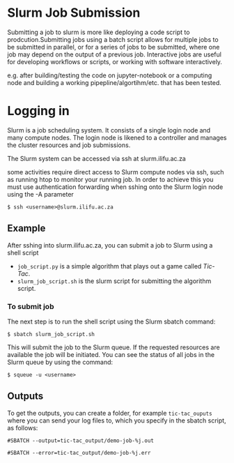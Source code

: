 # Slurm Job Submission
Submitting a job to slurm is more like deploying a code script to prodcution.Submitting jobs using a batch script allows for multiple jobs to be submitted in parallel, or for a series of jobs to be submitted, where one job may depend on the output of a previous job. Interactive jobs are useful for developing workflows or scripts, or working with software interactively.

 e.g. after building/testing the code on jupyter-notebook or a computing node and building a working pipepline/algortihm/etc. that has been tested.

# Logging in
Slurm is a job scheduling system. It consists of a single login node and many compute nodes. The login node is likened to a controller and manages the cluster resources and job submissions.

The Slurm system can be accessed via ssh at slurm.ilifu.ac.za

some activities require direct access to Slurm compute nodes via ssh, such as running htop to monitor your running job. In order to achieve this you must use authentication forwarding when sshing onto the Slurm login node using the -A parameter

`$ ssh <username>@slurm.ilifu.ac.za`

## Example 
After sshing into slurm.ilifu.ac.za, you can submit a job to Slurm using a shell script

+ `job_script.py` is a simple algorithm that plays out a game called _*Tic-Tac*_.
+ `slurm_job_script.sh` is the slurm script for submitting the algorithm script.

 
### To submit job
The next step is to run the shell script using the Slurm sbatch command:

`$ sbatch slurm_job_script.sh`


This will submit the job to the Slurm queue. If the requested resources are available the job will be initiated. You can see the status of all jobs in the Slurm queue by using the command:

`$ squeue -u <username>`

## Outputs

To get the outputs, you can create a folder, for example `tic-tac_ouputs` where you can send your log files to, which you specify in the sbatch script, as follows:

`#SBATCH --output=tic-tac_output/demo-job-%j.out`

`#SBATCH --error=tic-tac_output/demo-job-%j.err`



